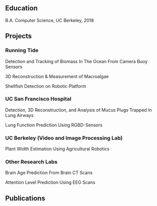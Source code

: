 ## Education 
B.A. Computer Science, UC Berkeley, 2018 

## Projects 

### Running Tide
Detection and Tracking of Biomass In The Ocean From Camera Buoy Sensors 

3D Reconstruction & Measurement of Macroalgae 

Shellfish Detection on Robotic Platform 

### UC San Francisco Hospital 
Detection, 3D Reconstruction, and Analysis of Mucus Plugs Trapped In Lung Airways

Lung Function Prediction Using RGBD-Sensors 

### UC Berkeley (Video and Image Processing Lab)
Plant Width Estimation Using Agricultural Robotics 

### Other Research Labs
Brain Age Prediction From Brain CT Scans

Attention Level Prediction Using EEG Scans

## Publications
